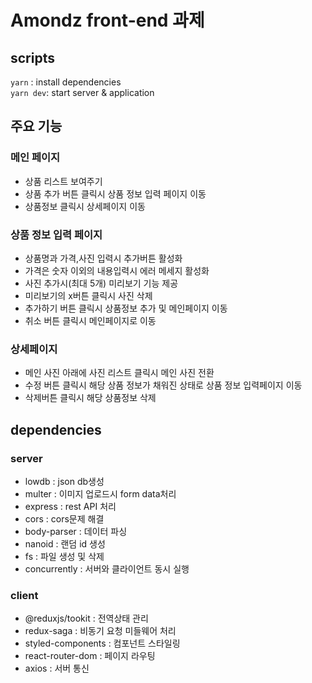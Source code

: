 # Amondz front-end 과제

## scripts

`yarn` : install dependencies  
`yarn dev`: start server & application

## 주요 기능

### 메인 페이지

- 상품 리스트 보여주기
- 상품 추가 버튼 클릭시 상품 정보 입력 페이지 이동
- 상품정보 클릭시 상세페이지 이동

### 상품 정보 입력 페이지

- 상품명과 가격,사진 입력시 추가버튼 활성화
- 가격은 숫자 이외의 내용입력시 에러 메세지 활성화
- 사진 추가시(최대 5개) 미리보기 기능 제공
- 미리보기의 x버튼 클릭시 사진 삭제
- 추가하기 버튼 클릭시 상품정보 추가 및 메인페이지 이동
- 취소 버튼 클릭시 메인페이지로 이동

### 상세페이지

- 메인 사진 아래에 사진 리스트 클릭시 메인 사진 전환
- 수정 버튼 클릭시 해당 상품 정보가 채워진 상태로 상품 정보 입력페이지 이동
- 삭제버튼 클릭시 해당 상품정보 삭제

## dependencies

### server

- lowdb : json db생성
- multer : 이미지 업로드시 form data처리
- express : rest API 처리
- cors : cors문제 해결
- body-parser : 데이터 파싱
- nanoid : 랜덤 id 생성
- fs : 파일 생성 및 삭제
- concurrently : 서버와 클라이언트 동시 실행

### client

- @reduxjs/tookit : 전역상태 관리
- redux-saga : 비동기 요청 미들웨어 처리
- styled-components : 컴포넌트 스타일링
- react-router-dom : 페이지 라우팅
- axios : 서버 통신
